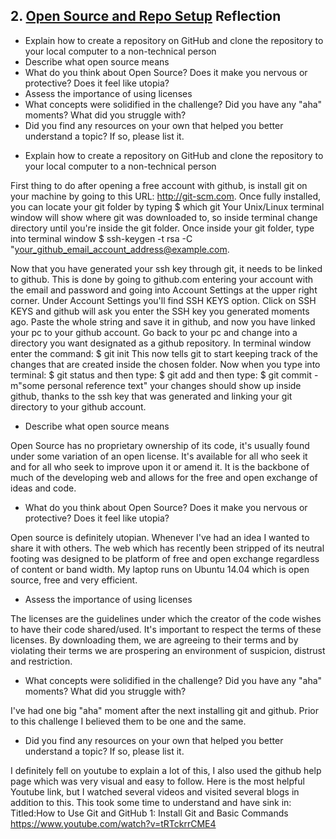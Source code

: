 ## 2. [Open Source and Repo Setup](2_set_up_repo/readme.md) Reflection

* Explain how to create a repository on GitHub and clone the repository to your local computer to a non-technical person
* Describe what open source means
* What do you think about Open Source? Does it make you nervous or protective? Does it feel like utopia?
* Assess the importance of using licenses
* What concepts were solidified in the challenge? Did you have any "aha" moments? What did you struggle with?
* Did you find any resources on your own that helped you better understand a topic? If so, please list it.

<!-- Add your reflection here. Remove the comment markers -->

* Explain how to create a repository on GitHub and clone the repository to your local computer to a non-technical person

First thing to do after opening a free account with github, is install git on your machine by going to this URL: http://git-scm.com.
Once fully installed, you can locate your git folder by typing 
$ which git 
Your Unix/Linux terminal window will show where git was downloaded to, so inside terminal change directory until you're inside the git folder. 
Once inside your git folder, type into terminal window 
$ ssh-keygen -t rsa -C "your_github_email_account_address@example.com.

Now that you have generated your ssh key through git, it needs to be linked to github.
This is done by going to github.com entering your account with the email and password and going into Account Settings at the upper right corner. Under Account Settings you'll find SSH KEYS option. Click on SSH KEYS and github will ask you enter the SSH key you generated moments ago. Paste the whole string and save it in github, and now you have linked your pc to your github account.
Go back to your pc and change into a directory you want designated as a github repository. In terminal window enter the command:
$ git init
This now tells git to start keeping track of the changes that are created inside the chosen folder.
Now when you type into terminal:
$ git status
and then type:
$ git add
and then type:
$ git commit -m"some personal reference text"
your changes should show up inside github, thanks to the ssh key that was generated and linking your git directory to your github account.


* Describe what open source means

Open Source has no proprietary ownership of its code, it's usually found under some variation of an open license. It's available for all who seek it and for all who seek to improve upon it or amend it. It is the backbone of much of the developing web and allows for the free and open exchange of ideas and code. 

* What do you think about Open Source? Does it make you nervous or protective? Does it feel like utopia?

Open source is definitely utopian. Whenever I've had an idea I wanted to share it with others. The web which has recently been stripped of its neutral footing was designed to be platform of free and open exchange regardless of content or band width. My laptop runs on Ubuntu 14.04 which is open source, free and very efficient.

* Assess the importance of using licenses

The licenses are the guidelines under which the creator of the code wishes to have their code shared/used. It's important to respect the terms of these licenses. By downloading them, we are agreeing to their terms and by violating their terms we are prospering an environment of suspicion, distrust and restriction.

* What concepts were solidified in the challenge? Did you have any "aha" moments? What did you struggle with?

I've had one big "aha" moment after the next installing git and github. Prior to this challenge I believed them to be one and the same.

* Did you find any resources on your own that helped you better understand a topic? If so, please list it.

I definitely fell on youtube to explain a lot of this, I also used the github help page which was very visual and easy to follow.
Here is the most helpful Youtube link, but I watched several videos and visited several blogs in addition to this. This took some time to understand and have sink in:
Titled:How to Use Git and GitHub 1: Install Git and Basic Commands 
https://www.youtube.com/watch?v=tRTckrrCME4
